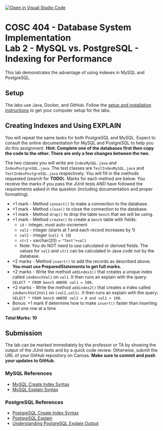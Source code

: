 [![Open in Visual Studio Code](https://classroom.github.com/assets/open-in-vscode-c66648af7eb3fe8bc4f294546bfd86ef473780cde1dea487d3c4ff354943c9ae.svg)](https://classroom.github.com/online_ide?assignment_repo_id=9837358&assignment_repo_type=AssignmentRepo)
# COSC 404 - Database System Implementation<br/>Lab 2 - MySQL vs. PostgreSQL - Indexing for Performance

This lab demonstrates the advantage of using indexes in MySQL and PostgreSQL.

## Setup

The labs use Java, Docker, and GitHub. Follow the [setup and installation instructions](https://github.com/rlawrenc/cosc_404/tree/main/labs/setup) to get your computer setup for the labs.

## Creating Indexes and Using EXPLAIN

You will repeat the same tasks for both PostgreSQL and MySQL.  Expect to consult the online documentation for MySQL and PostgreSQL to help you do this assignment. **Hint: Complete one of the databases first then copy the code to the other.  There are only a few changes between the two.**

The two classes you will write are `IndexMySQL.java` and `IndexPostgreSQL.java`.  The test classes are `TestIndexMySQL.java` and `TestIndexPostgreSQL.java` respectively.  You will fill in the methods requested (search for **TODO**).  Marks for each method are below.  You receive the marks if you pass the JUnit tests AND have followed the requirements asked in the question (including documentation and proper formatting).

- +1 mark - Method `connect()` to make a connection to the database.
- +1 mark - Method `close()` to close the connection to the database.
- +1 mark - Method `drop()` to drop the table `bench` that we will be using.
- +1 mark - Method `create()` to create a `bench` table with fields:
  - `id` - integer, must auto-increment
  - `val1` - integer (starts at 1 and each record increases by 1) 
  - `val2` - integer (`val1 % 10`)
  - `str1` - varchar(20) = `"Test"+val1`
  - Note: You do NOT need to use calculated or derived fields. The values for `val2` and `str1` can be calculated in Java code not by the database.
- +2 marks - Method `insert()` to add the records as described above. **You must use PreparedStatements to get full marks.**
- +2 marks - Write the method `addindex1()` that creates a unique index called `idxBenchVal1` on `val1`.  It then runs an explain with the query: `SELECT * FROM bench WHERE val1 = 500`.
- +2 marks - Write the method `addindex2()` that creates a index called `idxBenchVal2Val1` on `(val2,val1)`.  It then runs an explain with the query: `SELECT * FROM bench WHERE val2 = 0 and val1 > 100`.
- Bonus: +1 mark if determine how to make `insert()` faster than inserting just one row at a time

**Total Marks: 10** 

## Submission

The lab can be marked immediately by the professor or TA by showing the output of the JUnit tests and by a quick code review.  Otherwise, submit the URL of your GitHub repository on Canvas. **Make sure to commit and push your updates to GitHub.**

### MySQL References

- [MySQL Create Index Syntax](https://dev.mysql.com/doc/refman/8.0/en/create-index.html)
- [MySQL Explain Syntax](https://dev.mysql.com/doc/refman/8.0/en/explain.html)

### PostgreSQL References

- [PostgreSQL Create Index Syntax](https://www.postgresql.org/docs/14/static/sql-createindex.html)
- [PostgreSQL Explain](https://www.postgresql.org/docs/14/static/using-explain.html)
- [Understanding PostgreSQL Explain Output](https://use-the-index-luke.com/sql/explain-plan/postgresql/operations)
